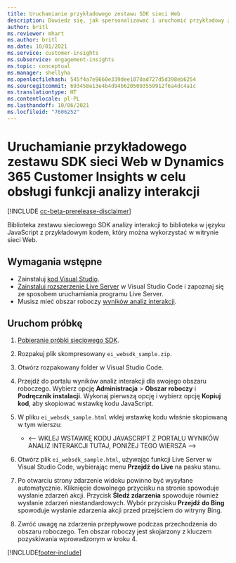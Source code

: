 ```yaml
---
title: Uruchamianie przykładowego zestawu SDK sieci Web
description: Dowiedz się, jak spersonalizować i uruchomić przykładowy zestaw SDK sieci Web.
author: britl
ms.reviewer: mhart
ms.author: britl
ms.date: 10/01/2021
ms.service: customer-insights
ms.subservice: engagement-insights
ms.topic: conceptual
ms.manager: shellyha
ms.openlocfilehash: 545f4a7e9660e339dee1070ad727d5d398eb6254
ms.sourcegitcommit: 693458e13e4b4d94b6205093559912f6a4dc4a1c
ms.translationtype: HT
ms.contentlocale: pl-PL
ms.lasthandoff: 10/06/2021
ms.locfileid: "7606252"
---
```

# <a name="run-the-web-sdk-sample-for-dynamics-365-customer-insights-engagement-insights-capability"></a>Uruchamianie przykładowego zestawu SDK sieci Web w Dynamics 365 Customer Insights w celu obsługi funkcji analizy interakcji

[!INCLUDE [cc-beta-prerelease-disclaimer](includes/cc-beta-prerelease-disclaimer.md)]

Biblioteka zestawu sieciowego SDK analizy interakcji to biblioteka w języku JavaScript z przykładowym kodem, który można wykorzystać w witrynie sieci Web.

## <a name="prerequisites"></a>Wymagania wstępne

- Zainstaluj [kod Visual Studio](https://code.visualstudio.com/).
- [Zainstaluj rozszerzenie Live Server](https://marketplace.visualstudio.com/items?itemName=ritwickdey.LiveServer) w Visual Studio Code i zapoznaj się ze sposobem uruchamiania programu Live Server.
- Musisz mieć obszar roboczy [wyników analiz interakcji](create-workspace.md).

## <a name="run-sample"></a>Uruchom próbkę

1. [Pobieranie próbki sieciowego SDK](https://download.pi.dynamics.com/sdk/EngagementInsightsSamples/ei_websdk_sample.zip).

1. Rozpakuj plik skompresowany `ei_websdk_sample.zip`.

1. Otwórz rozpakowany folder w Visual Studio Code.

1. Przejdź do portalu wyników analiz interakcji dla swojego obszaru roboczego. Wybierz opcję **Administracja** > **Obszar roboczy** i **Podręcznik instalacji**. Wykonaj pierwszą opcję i wybierz opcję **Kopiuj kod**, aby skopiować wstawkę kodu JavaScript.

1. W pliku `ei_websdk_sample.html` wklej wstawkę kodu właśnie skopiowaną w tym wierszu:

   - <-- WKLEJ WSTAWKĘ KODU JAVASCRIPT Z PORTALU WYNIKÓW ANALIZ INTERAKCJI TUTAJ, PONIŻEJ TEGO WIERSZA -->

1. Otwórz plik `ei_websdk_sample.html`, używając funkcji Live Server w Visual Studio Code, wybierając menu **Przejdź do Live** na pasku stanu.

1. Po otwarciu strony zdarzenie widoku powinno być wysyłane automatycznie. Kliknięcie dowolnego przycisku na stronie spowoduje wysłanie zdarzeń akcji. Przycisk **Śledź zdarzenia** spowoduje również wysłanie zdarzeń niestandardowych. Wybór przycisku **Przejdź do Bing** spowoduje wysłanie zdarzenia akcji przed przejściem do witryny Bing.

1. Zwróć uwagę na zdarzenia przepływowe podczas przechodzenia do obszaru roboczego. Ten obszar roboczy jest skojarzony z kluczem pozyskiwania wprowadzonym w kroku 4.


[!INCLUDE[footer-include](../includes/footer-banner.md)]
